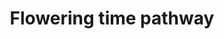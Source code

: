 ---
annotations:
- id: PW:0000003
  parent: signaling pathway
  type: Pathway Ontology
  value: signaling pathway
authors:
- MaintBot
- AlexanderPico
- Mbluemel
- Fehrhart
- Eweitz
- Larsgw
- Egonw
citedin: ''
communities: []
description: Barley (Hordeum vulgare L.), a cereal species with major economic and
  agricultural impact, is a facultative long-day plant, i.e. it flowers earlier in
  response to long days than to short days. Flowering time genes of the photoperiod,
  vernalization and circadian clock pathways are best studied in barley. The Ppd-H1
  gene, a pseudo-response regulator gene, is thought to be key for flowering induction
  under long days. Further important genes which convey flowering in barley under
  both photoperiods are homologs of FLOWERING LOCUS T (FT) and CONSTANS (CO). Flowering
  in response to vernalization is economically important in temperate cereals like
  barley and wheat and is controlled by the interaction of Vrn-H1 and Vrn-H2.
last-edited: 2024-02-21
ndex: null
organisms:
- Hordeum vulgare
communities:
- Plants
redirect_from:
- /index.php/Pathway:WP2625
- /instance/WP2625
- /instance/WP2625_r128704
revision: r128704
schema-jsonld:
- '@context': https://schema.org/
  '@id': https://wikipathways.github.io/pathways/WP2625.html
  '@type': Dataset
  creator:
    '@type': Organization
    name: WikiPathways
  description: Barley (Hordeum vulgare L.), a cereal species with major economic and
    agricultural impact, is a facultative long-day plant, i.e. it flowers earlier
    in response to long days than to short days. Flowering time genes of the photoperiod,
    vernalization and circadian clock pathways are best studied in barley. The Ppd-H1
    gene, a pseudo-response regulator gene, is thought to be key for flowering induction
    under long days. Further important genes which convey flowering in barley under
    both photoperiods are homologs of FLOWERING LOCUS T (FT) and CONSTANS (CO). Flowering
    in response to vernalization is economically important in temperate cereals like
    barley and wheat and is controlled by the interaction of Vrn-H1 and Vrn-H2.
  keywords:
  - HvCEN
  - HvCO1
  - HvCO2
  - HvCO9
  - HvELF3(Eam8)
  - HvFT2
  - HvFT4
  - HvGI
  - HvLUX1
  - Ppd-H1(HvPRR7)
  - VRN-H1
  - VRN-H2
  - VRN-H3(HvFT1)
  license: CC0
  name: Flowering time pathway
seo: CreativeWork
title: Flowering time pathway
wpid: WP2625
---